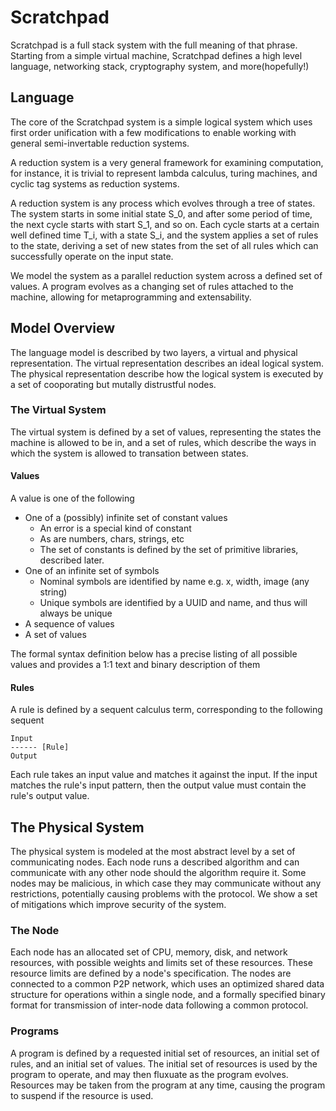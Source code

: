 # Scratchpad

Scratchpad is a full stack system with the full meaning of that phrase. Starting
from a simple virtual machine, Scratchpad defines a high level language,
networking stack, cryptography system, and more(hopefully!)

## Language

The core of the Scratchpad system is a simple logical system which uses first
order unification with a few modifications to enable working with general
semi-invertable reduction systems.

A reduction system is a very general framework for examining computation, for
instance, it is trivial to represent lambda calculus, turing machines, and
cyclic tag systems as reduction systems.

A reduction system is any process which evolves through a tree of states. The
system starts in some initial state S_0, and after some period of time, the
next cycle starts with start S_1, and so on. Each cycle starts at a certain
well defined time T_i, with a state S_i, and the system applies a set of rules
to the state, deriving a set of new states from the set of all rules which can
successfully operate on the input state.

We model the system as a parallel reduction system across a defined set of
values. A program evolves as a changing set of rules attached to the machine,
allowing for metaprogramming and extensability.

## Model Overview

The language model is described by two layers, a virtual and physical
representation. The virtual representation describes an ideal logical system.
The physical representation describe how the logical system is executed by a
set of cooporating but mutally distrustful nodes.

### The Virtual System

The virtual system is defined by a set of values, representing the states the
machine is allowed to be in, and a set of rules, which describe the ways in
which the system is allowed to transation between states.

#### Values

A value is one of the following
- One of a (possibly) infinite set of constant values
	- An error is a special kind of constant
	- As are numbers, chars, strings, etc
	- The set of constants is defined by the set of primitive libraries, described later.
- One of an infinite set of symbols
	- Nominal symbols are identified by name e.g. x, width, image (any string)
	- Unique symbols are identified by a UUID and name, and thus will always be unique
- A sequence of values
- A set of values

The formal syntax definition below has a precise listing of all possible values
and provides a 1:1 text and binary description of them

#### Rules

A rule is defined by a sequent calculus term, corresponding to the following sequent

	Input
	------ [Rule]
	Output

Each rule takes an input value and matches it against the input. If the input
matches the rule's input pattern, then the output value must contain the rule's
output value.

## The Physical System

The physical system is modeled at the most abstract level by a set of communicating
nodes. Each node runs a described algorithm and can communicate with any other node
should the algorithm require it. Some nodes may be malicious, in which case they
may communicate without any restrictions, potentially causing problems with the
protocol. We show a set of mitigations which improve security of the system.

### The Node

Each node has an allocated set of CPU, memory, disk, and network resources,
with possible weights and limits set of these resources. These resource limits
are defined by a node's specification. The nodes are connected to a common P2P
network, which uses an optimized shared data structure for operations within a
single node, and a formally specified binary format for transmission of inter-node
data following a common protocol.

### Programs

A program is defined by a requested initial set of resources, an initial set of
rules, and an initial set of values. The initial set of resources is used by
the program to operate, and may then fluxuate as the program evolves. Resources
may be taken from the program at any time, causing the program to suspend if the
resource is used.
